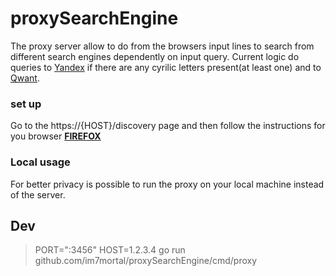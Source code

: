 # proxySearchEngine
The proxy server allow to do from the browsers input lines to search from different search engines dependently on input query.
Current logic do queries to [Yandex](https://yandex.com) if there are any cyrilic letters present(at least one) and to [Qwant](https://www.qwant.com).

### set up
Go to the https://{HOST}/discovery page and then follow the instructions for you browser **[FIREFOX](https://support.mozilla.org/en-US/kb/add-or-remove-search-engine-firefox)**

### Local usage

For better privacy is possible to run the proxy on your local machine instead of the server.

## Dev 

> PORT=":3456" HOST=1.2.3.4 go run github.com/im7mortal/proxySearchEngine/cmd/proxy
